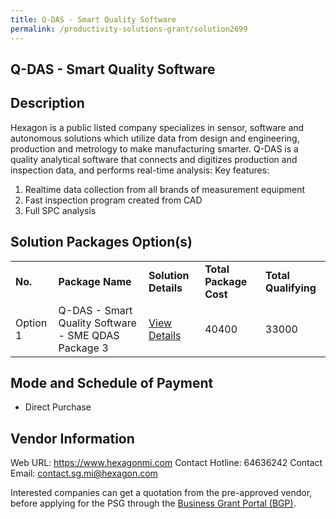 ```yaml
---
title: Q-DAS - Smart Quality Software
permalink: /productivity-solutions-grant/solution2699
---
```


## Q-DAS - Smart Quality Software

## Description

Hexagon is a public listed company specializes in sensor, software and autonomous solutions which utilize data from design and engineering, production and metrology to make manufacturing smarter.
Q-DAS is a quality analytical software that connects and digitizes production and inspection data, and performs real-time analysis: 
Key features:
1) Realtime data collection from all brands of measurement equipment
2) Fast inspection program created from CAD
3) Full SPC analysis

## Solution Packages Option(s)

<table>
<tr>
<td><b>No.</b></td>
<td><b>Package Name</b></td>
<td><b>Solution Details</b></td>
<td><b>Total Package Cost</b></td>
<td><b>Total Qualifying</b></td>
</tr>
<tr>
<td>Option 1</td>
<td>Q-DAS - Smart Quality Software - SME QDAS Package 3</td>
<td><a href='https://www.gobusiness.gov.sg/images/psg/Hexagon_Metrology_20200850_Desensitised_Annex_3_Part_3.pdf'>View Details</a></td>
<td>40400</td>
<td>33000</td>
</tr>
</table>

## Mode and Schedule of Payment

 - Direct Purchase

## Vendor Information

 Web URL: https://www.hexagonmi.com 
Contact Hotline: 64636242 
Contact Email: contact.sg.mi@hexagon.com 


Interested companies can get a quotation from the pre-approved vendor, before applying for the PSG through the <a href='https://www.businessgrants.gov.sg/'>Business Grant Portal (BGP)</a>.
